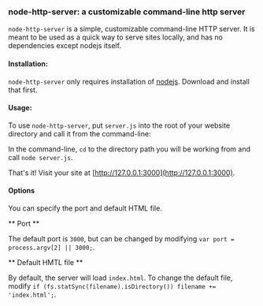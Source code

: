 ### node-http-server: a customizable command-line http server ###

`node-http-server` is a simple, customizable command-line HTTP server. It is meant to be used as a quick way to serve sites locally, and has no dependencies except nodejs itself.

#### Installation: ####

`node-http-server` only requires installation of [nodejs](http://www.nodejs.org/). Download and install that first.

#### Usage: ####

To use `node-http-server`, put `server.js` into the root of your website directory and call it from the command-line:

In the command-line, `cd` to the directory path you will be working from and call `node server.js`. 

That's it! Visit your site at [http://127.0.0.1:3000](http://127.0.0.1:3000).

#### Options ####

You can specify the port and default HTML file.

** Port **

The default port is `3000`, but can be changed by modifying `var port = process.argv[2] || 3000;`.

** Default HMTL file **

By default, the server will load `index.html`. To change the default file, modify `if (fs.statSync(filename).isDirectory()) filename += 'index.html';`.
